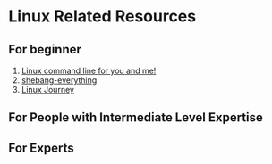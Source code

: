 # Linux Related Resources

## For beginner

1.  [Linux command line for you and me!](https://lym.readthedocs.io/en/latest/ 'command line')
2.  [shebang-everything](https://github.com/MadhavBahlMD/shebang-everything 'Shell Scripting')
3. [Linux Journey](https://linuxjourney.com)

## For People with Intermediate Level Expertise

## For Experts
